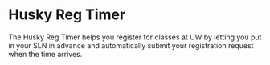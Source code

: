 # Husky Reg Timer

The Husky Reg Timer helps you register for classes at UW by letting you put in your SLN in advance and automatically submit your registration request when the time arrives. 

##